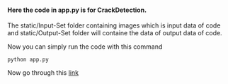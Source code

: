 #### Here the code in app.py is for CrackDetection.

The static/Input-Set folder containing images which is input data of code and static/Output-Set folder will containe the data of output data of code.

Now you can simply run the code with this command 

```
python app.py
```
Now go through this [link](https://localhost:5050)
